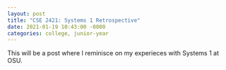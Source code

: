 ```yaml
---
layout: post
title: "CSE 2421: Systems 1 Retrospective"
date: 2021-01-19 10:43:00 -0000
categories: college, junior-year
---
```

This will be a post where I reminisce on my experieces with Systems 1 at OSU. 